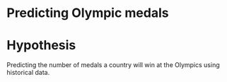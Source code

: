   # **Predicting Olympic medals**
# Hypothesis
Predicting the number of medals a country will win at the Olympics using historical data.
